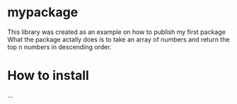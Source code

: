 # mypackage
This library was created as an example on how to publish my first package
What the package actally does is to take an array of numbers and return the top n 
numbers in descending order.

# How to install
...